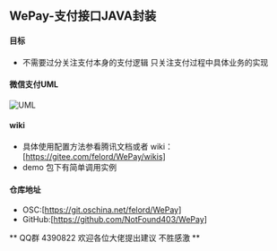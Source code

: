  
 
 
## **WePay-支付接口JAVA封装**
 
 
#### **目标**
 - 不需要过分关注支付本身的支付逻辑 只关注支付过程中具体业务的实现
 
 
#### **微信支付UML**
 ![UML](https://git.oschina.net/uploads/images/2017/0816/141137_594ec799_975445.png "UML.png") 
 

 
 
#### **wiki**
 - 具体使用配置方法参看腾讯文档或者 wiki：[https://gitee.com/felord/WePay/wikis]
 - demo 包下有简单调用实例
 
#### **仓库地址**
 - OSC:[https://git.oschina.net/felord/WePay]
 - GitHub:[https://github.com/NotFound403/WePay]
 
 
** QQ群 4390822  欢迎各位大佬提出建议 不胜感激 **
 